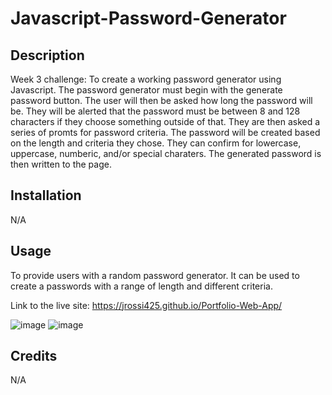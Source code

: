 # Javascript-Password-Generator

## Description

Week 3 challenge: To create a working password generator using Javascript. The password generator must begin with the generate password button. The user will then be asked how long the password will be. They will be alerted that the password must be between 8 and 128 characters if they choose something outside of that. They are then asked a series of promts for password criteria. The password will be created based on the length and criteria they chose. They can confirm for lowercase, uppercase, numberic, and/or special charaters. The generated password is then written to the page.

## Installation

N/A

## Usage

To provide users with a random password generator. It can be used to create a passwords with a range of length and different criteria.

Link to the live site: https://jrossi425.github.io/Portfolio-Web-App/

![image](https://user-images.githubusercontent.com/123151991/219153842-1e8e0350-929d-4a42-a994-66998b7ce1a3.png)
![image](https://user-images.githubusercontent.com/123151991/219155676-bb30837a-75e5-4933-901b-a524b511611e.png)


## Credits

N/A

